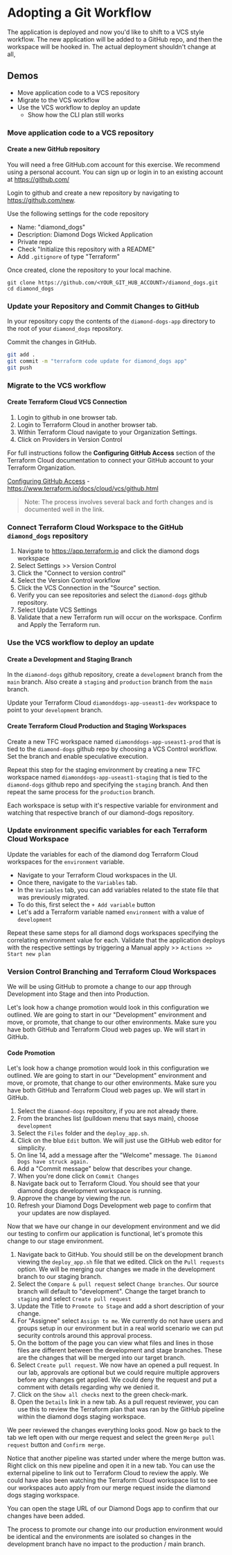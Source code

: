# Adopting a Git Workflow

The application is deployed and now you'd like to shift to a VCS style workflow. The new application will be added to a GitHub repo, and then the workspace will be hooked in. The actual deployment shouldn't change at all,

## Demos

- Move application code to a VCS repository
- Migrate to the VCS workflow
- Use the VCS workflow to deploy an update
  - Show how the CLI plan still works

### Move application code to a VCS repository

#### Create a new GitHub repository

You will need a free GitHub.com account for this exercise. We recommend using a personal account. You can sign up or login in to an existing account at https://github.com/

Login to github and create a new repository by navigating to <https://github.com/new>.

Use the following settings for the code repository

- Name: "diamond_dogs"
- Description: Diamond Dogs Wicked Application
- Private repo
- Check "Initialize this repository with a README"
- Add `.gitignore` of type "Terraform"

Once created, clone the repository to your local machine.

```
git clone https://github.com/<YOUR_GIT_HUB_ACCOUNT>/diamond_dogs.git
cd diamond_dogs
```

### Update your Repository and Commit Changes to GitHub

In your repository copy the contents of the `diamond-dogs-app` directory  to the root of your `diamond_dogs` repository.

Commit the changes in GitHub.

```bash
git add .
git commit -m "terraform code update for diamond_dogs app"
git push
```

### Migrate to the VCS workflow

#### Create Terraform Cloud VCS Connection

1. Login to github in one browser tab.
2. Login to Terraform Cloud in another browser tab.
3. Within Terraform Cloud navigate to your Organization Settings.
4. Click on Providers in Version Control

For full instructions follow the **Configuring GitHub Access** section of the Terraform Cloud documentation to connect your GitHub account to your Terraform Organization.

[Configuring GitHub Access](https://www.terraform.io/docs/cloud/vcs/github.html) - https://www.terraform.io/docs/cloud/vcs/github.html

> Note: The process involves several back and forth changes and is documented well in the link.

### Connect Terraform Cloud Workspace to the GitHub `diamond_dogs` repository

1. Navigate to <https://app.terraform.io> and click the diamond dogs workspace
2. Select Settings >> Version Control
3. Click the "Connect to version control"
4. Select the Version Control workflow
5. Click the VCS Connection in the "Source" section.
6. Verify you can see repositories and select the `diamond-dogs` github repository.
7. Select Update VCS Settings
8. Validate that a new Terraform run will occur on the workspace. Confirm and Apply the Terraform run.

### Use the VCS workflow to deploy an update

#### Create a Development and Staging Branch

In the `diamond-dogs` github repository, create a `development` branch from the `main` branch. Also create a `staging` and `production` branch from the `main` branch.

Update your Terraform Cloud `diamonddogs-app-useast1-dev` workspace to point to your `development` branch.

#### Create Terraform Cloud Production and Staging Workspaces

Create a new TFC workspace named `diamonddogs-app-useast1-prod` that is tied to the `diamond-dogs` github repo by choosing a VCS Control workflow. Set the branch and enable speculative execution.

Repeat this step for the staging environment by creating a new TFC workspace named `diamonddogs-app-useast1-staging` that is tied to the `diamond-dogs` github repo and specifying the `staging` branch. And then repeat the same process for the `production` branch.

Each workspace is setup with it's respective variable for environment and watching that respective branch of our diamond-dogs repository.

### Update environment specific variables for each Terraform Cloud Workspace

Update the variables for each of the diamond dog Terraform Cloud workspaces for the `environment` variable.

- Navigate to your Terraform Cloud workspaces in the UI.
- Once there, navigate to the `Variables` tab.
- In the `Variables` tab, you can add variables related to the state file that was previously migrated.
- To do this, first select the `+ Add variable` button
- Let's add a Terraform variable named `environment` with a value of `development`

Repeat these same steps for all diamond dogs workspaces specifying the correlating environment value for each.  Validate that the application deploys with the respective settings by triggering a Manual apply >> `Actions >> Start new plan`

### Version Control Branching and Terraform Cloud Workspaces

We will be using GitHub to promote a change to our app through Development into Stage and then into Production.

Let's look how a change promotion would look in this configuration we outlined. We are going to start in our "Development" environment and move, or promote, that change to our other environments. Make sure you have both GitHub and Terraform Cloud web pages up. We will start in GitHub.

#### Code Promotion

Let's look how a change promotion would look in this configuration we outlined. We are going to start in our "Development" environment and move, or promote, that change to our other environments. Make sure you have both GitHub and Terraform Cloud web pages up. We will start in GitHub.

1. Select the `diamond-dogs` repository, if you are not already there.
2. From the branches list (pulldown menu that says main), choose `development`
3. Select the `Files` folder and the `deploy_app.sh`.
4. Click on the blue `Edit` button. We will just use the GitHub web editor for simplicity.
5. On line 14, add a message after the "Welcome" message. `The Diamond Dogs have struck again.`
6. Add a "Commit message" below that describes your change.
7. When you're done click on `Commit Changes`
8. Navigate back out to Terraform Cloud. You should see that your diamond dogs development workspace is running.
9. Approve the change by viewing the run.
9. Refresh your Diamond Dogs Development web page to confirm that your updates are now displayed.

Now that we have our change in our development environment and we did our testing to confirm our application is functional, let's promote this change to our stage environment.

1. Navigate back to GitHub. You should still be on the development branch viewing the `deploy_app.sh` file that we edited. Click on the `Pull requests` option. We will be merging our changes we made in the development branch to our staging branch.
2. Select the `Compare & pull request` select `Change branches`. Our source branch will default to "development". Change the target branch to `staging` and select `Create pull request`
3. Update the Title to `Promote to Stage` and add a short description of your change.
4. For "Assignee" select `Assign to me`. We currently do not have users and groups setup in our environment but in a real world scenario we can put security controls around this approval process.
5. On the bottom of the page you can view what files and lines in those files are different between the development and stage branches. These are the changes that will be merged into our target branch.
6. Select `Create pull request`. We now have an opened a pull request. In our lab, approvals are optional but we could require multiple approvers before any changes get applied. We could deny the request and put a comment with details regarding why we denied it.
7. Click on the `Show all checks` next to the green check-mark.
8. Open the `Details` link in a new tab. As a pull request reviewer, you can use this to review the Terraform plan that was ran by the GitHub pipeline within the diamond dogs staging workspace.

We peer reviewed the changes everything looks good. Now go back to the tab we left open with our merge request and select the green `Merge pull request` button and `Confirm merge`.

Notice that another pipeline was started under where the merge button was. Right click on this new pipeline and open it in a new tab. You can use the external pipeline to link out to Terraform Cloud to review the apply. We could have also been watching the Terraform Cloud workspace list to see our workspaces auto apply from our merge request inside the diamond dogs staging workspace.

You can open the stage URL of our Diamond Dogs app to confirm that our changes have been added.

The process to promote our change into our production environment would be identical and the environments are isolated so changes in the development branch have no impact to the production / main branch.
